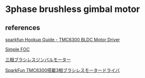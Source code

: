 # 3phase brushless gimbal motor

## references

[sparkfun Hookup Guide - TMC6300 BLDC Motor Driver](https://docs.sparkfun.com/SparkFun_Three_Phase_Motor_Driver-TMC6300/introduction/#required-materials)

[Simple FOC](https://docs.simplefoc.com/code)

[三相ブラシレスジンバルモーター](https://www.switch-science.com/products/8954?pr_prod_strat=copurchase&pr_rec_id=8dcf650f2&pr_rec_pid=7782314049734&pr_ref_pid=7782314082502&pr_seq=uniform)

[SparkFun TMC6300搭載3相ブラシレスモータードライバ](https://www.switch-science.com/products/8953?variant=42670149664966)